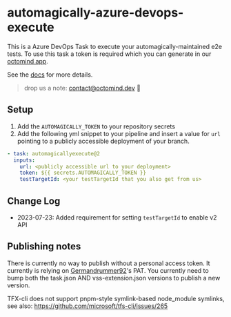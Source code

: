 # automagically-azure-devops-execute

This is a Azure DevOps Task to execute your automagically-maintained e2e tests.
To use this task a token is required which you can generate in our [octomind app](https://app.octomind.dev).

See the [docs](https://octomind.dev/docs) for more details.

> drop us a note: contact@octomind.dev 🐙

## Setup

1. Add the `AUTOMAGICALLY_TOKEN` to your repository secrets
2. Add the following yml snippet to your pipeline and insert a value for `url` pointing to a publicly accessible
   deployment of your branch.

```yml
- task: automagicallyexecute@2
  inputs:
    url: <publicly accessible url to your deployment>
    token: ${{ secrets.AUTOMAGICALLY_TOKEN }}
    testTargetId: <your testTargetId that you also get from us>
```

## Change Log

- 2023-07-23: Added requirement for setting `testTargetId` to enable v2 API

## Publishing notes

There is currently no way to publish without a personal access token. It currently is relying
on [Germandrummer92](https://github.com/Germandrummer92)'s PAT.
You currently need to bump both the task.json AND vss-extension.json versions to publish a new version.

TFX-cli does not support pnpm-style symlink-based node_module symlinks, see
also: https://github.com/microsoft/tfs-cli/issues/265

